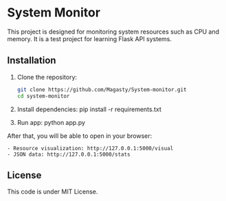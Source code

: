 # System Monitor

This project is designed for monitoring system resources such as CPU and memory.
It is a test project for learning Flask API systems.

## Installation

1. Clone the repository:

   ```bash
   git clone https://github.com/Magasty/System-monitor.git
   cd system-monitor

2. Install dependencies:
    pip install -r requirements.txt

3. Run app:
    python app.py

After that, you will be able to open in your browser:

    - Resource visualization: http://127.0.0.1:5000/visual
    - JSON data: http://127.0.0.1:5000/stats

## License

This code is under MIT License.
